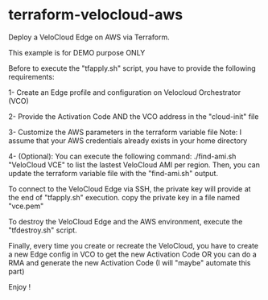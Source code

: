 # terraform-velocloud-aws

Deploy a VeloCloud Edge on AWS via Terraform.

This example is for DEMO purpose ONLY

Before to execute the "tfapply.sh" script, you have to provide the following requirements:

1- Create an Edge profile and configuration on Velocloud Orchestrator (VCO)

2- Provide the Activation Code AND the VCO address in the "cloud-init" file

3- Customize the AWS parameters in the terraform variable file
Note: I assume that your AWS credentials already exists in your home directory

4- (Optional): You can execute the following command: ./find-ami.sh "VeloCloud VCE" to list the lastest VeloCloud AMI per region. Then, you can update the terraform variable file with the "find-ami.sh" output.

To connect to the VeloCloud Edge via SSH, the private key will provide at the end of "tfapply.sh" execution.
copy the private key in a file named "vce.pem"

To destroy the VeloCloud Edge and the AWS environment, execute the "tfdestroy.sh" script.

Finally, every time you create or recreate the VeloCloud, you have to create a new Edge config in VCO to get the new Activation Code OR you can do a RMA and generate the new Activation Code (I will "maybe" automate this part)

Enjoy !
